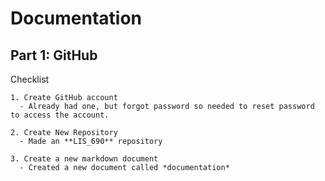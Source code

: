 # Documentation

  ## Part 1: GitHub
  
  Checklist
  
    1. Create GitHub account
      - Already had one, but forgot password so needed to reset password to access the account.
      
    2. Create New Repository
      - Made an **LIS_690** repository
      
    3. Create a new markdown document
      - Created a new document called *documentation*
  
